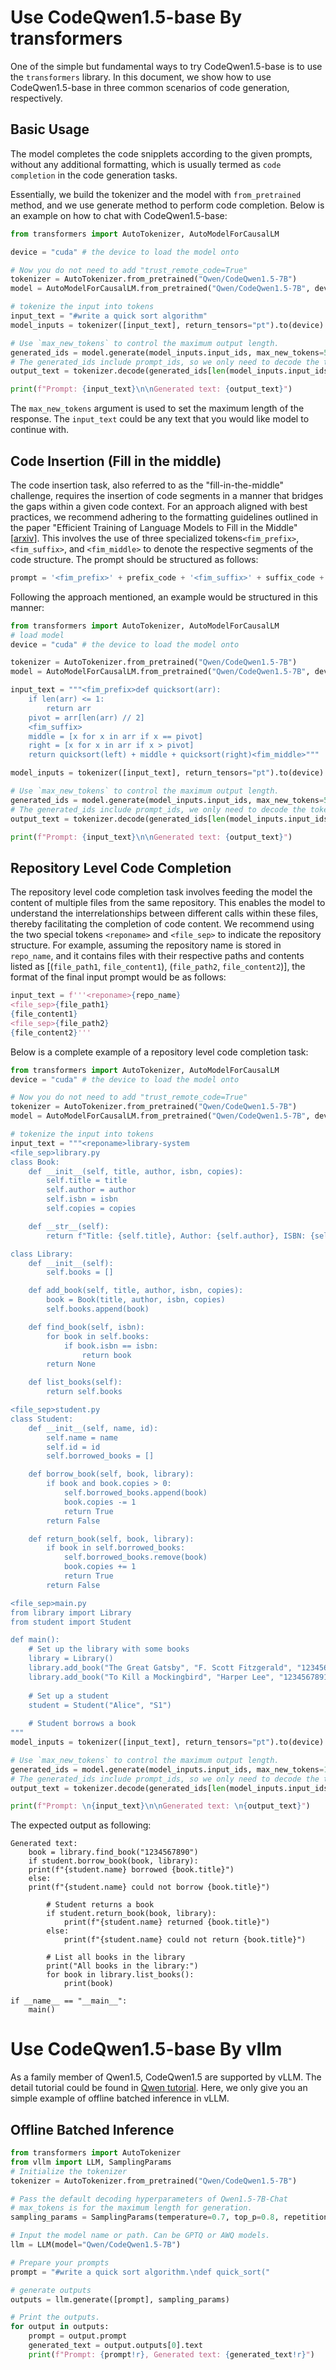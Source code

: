 # Use CodeQwen1.5-base By transformers
One of the simple but fundamental ways to try CodeQwen1.5-base is to use the `transformers` library. In this document, we show how to use CodeQwen1.5-base in three common scenarios of code generation, respectively.


## Basic Usage
The model completes the code snipplets according to the given prompts, without any additional formatting, which is usually termed as `code completion` in the code generation tasks.

Essentially, we build the tokenizer and the model with `from_pretrained` method, and we use generate method to perform code completion. Below is an example on how to chat with CodeQwen1.5-base:
```python
from transformers import AutoTokenizer, AutoModelForCausalLM

device = "cuda" # the device to load the model onto

# Now you do not need to add "trust_remote_code=True"
tokenizer = AutoTokenizer.from_pretrained("Qwen/CodeQwen1.5-7B")
model = AutoModelForCausalLM.from_pretrained("Qwen/CodeQwen1.5-7B", device_map="auto").eval()

# tokenize the input into tokens
input_text = "#write a quick sort algorithm"
model_inputs = tokenizer([input_text], return_tensors="pt").to(device)

# Use `max_new_tokens` to control the maximum output length.
generated_ids = model.generate(model_inputs.input_ids, max_new_tokens=512, do_sample=False)[0]
# The generated_ids include prompt_ids, so we only need to decode the tokens after prompt_ids.
output_text = tokenizer.decode(generated_ids[len(model_inputs.input_ids[0]):], skip_special_tokens=True)

print(f"Prompt: {input_text}\n\nGenerated text: {output_text}")
```
The `max_new_tokens` argument is used to set the maximum length of the response.
The `input_text` could be any text that you would like model to continue with.

## Code Insertion (Fill in the middle)
The code insertion task, also referred to as the "fill-in-the-middle" challenge, requires the insertion of code segments in a manner that bridges the gaps within a given code context. 
For an approach aligned with best practices, we recommend adhering to the formatting guidelines outlined in the paper "Efficient Training of Language Models to Fill in the Middle"[[arxiv](https://arxiv.org/abs/2207.14255)]. This involves the use of three specialized tokens`<fim_prefix>`, `<fim_suffix>`, and `<fim_middle>` to denote the respective segments of the code structure. 
The prompt should be structured as follows:
```python
prompt = '<fim_prefix>' + prefix_code + '<fim_suffix>' + suffix_code + '<fim_middle>'
```
Following the approach mentioned, an example would be structured in this manner:

```python
from transformers import AutoTokenizer, AutoModelForCausalLM
# load model
device = "cuda" # the device to load the model onto

tokenizer = AutoTokenizer.from_pretrained("Qwen/CodeQwen1.5-7B")
model = AutoModelForCausalLM.from_pretrained("Qwen/CodeQwen1.5-7B", device_map="auto").eval()

input_text = """<fim_prefix>def quicksort(arr):
    if len(arr) <= 1:
        return arr
    pivot = arr[len(arr) // 2]
    <fim_suffix>
    middle = [x for x in arr if x == pivot]
    right = [x for x in arr if x > pivot]
    return quicksort(left) + middle + quicksort(right)<fim_middle>"""

model_inputs = tokenizer([input_text], return_tensors="pt").to(device)

# Use `max_new_tokens` to control the maximum output length.
generated_ids = model.generate(model_inputs.input_ids, max_new_tokens=512, do_sample=False)[0]
# The generated_ids include prompt_ids, we only need to decode the tokens after prompt_ids.
output_text = tokenizer.decode(generated_ids[len(model_inputs.input_ids[0]):], skip_special_tokens=True)

print(f"Prompt: {input_text}\n\nGenerated text: {output_text}")
```

## Repository Level Code Completion
The repository level code completion task involves feeding the model the content of multiple files from the same repository. This enables the model to understand the interrelationships between different calls within these files, thereby facilitating the completion of code content.
We recommend using the two special tokens `<reponame>` and `<file_sep>` to indicate the repository structure.
For example, assuming the repository name is stored in `repo_name`, and it contains files with their respective paths and contents listed as [(`file_path1`, `file_content1`), (`file_path2`, `file_content2`)], the format of the final input prompt would be as follows:
```python
input_text = f'''<reponame>{repo_name}
<file_sep>{file_path1} 
{file_content1}
<file_sep>{file_path2} 
{file_content2}'''
```
Below is a complete example of a repository level code completion task:

```python
from transformers import AutoTokenizer, AutoModelForCausalLM
device = "cuda" # the device to load the model onto

# Now you do not need to add "trust_remote_code=True"
tokenizer = AutoTokenizer.from_pretrained("Qwen/CodeQwen1.5-7B")
model = AutoModelForCausalLM.from_pretrained("Qwen/CodeQwen1.5-7B", device_map="auto").eval()

# tokenize the input into tokens
input_text = """<reponame>library-system
<file_sep>library.py
class Book:
    def __init__(self, title, author, isbn, copies):
        self.title = title
        self.author = author
        self.isbn = isbn
        self.copies = copies

    def __str__(self):
        return f"Title: {self.title}, Author: {self.author}, ISBN: {self.isbn}, Copies: {self.copies}"

class Library:
    def __init__(self):
        self.books = []

    def add_book(self, title, author, isbn, copies):
        book = Book(title, author, isbn, copies)
        self.books.append(book)

    def find_book(self, isbn):
        for book in self.books:
            if book.isbn == isbn:
                return book
        return None

    def list_books(self):
        return self.books

<file_sep>student.py
class Student:
    def __init__(self, name, id):
        self.name = name
        self.id = id
        self.borrowed_books = []

    def borrow_book(self, book, library):
        if book and book.copies > 0:
            self.borrowed_books.append(book)
            book.copies -= 1
            return True
        return False

    def return_book(self, book, library):
        if book in self.borrowed_books:
            self.borrowed_books.remove(book)
            book.copies += 1
            return True
        return False

<file_sep>main.py
from library import Library
from student import Student

def main():
    # Set up the library with some books
    library = Library()
    library.add_book("The Great Gatsby", "F. Scott Fitzgerald", "1234567890", 3)
    library.add_book("To Kill a Mockingbird", "Harper Lee", "1234567891", 2)
    
    # Set up a student
    student = Student("Alice", "S1")
    
    # Student borrows a book
"""
model_inputs = tokenizer([input_text], return_tensors="pt").to(device)

# Use `max_new_tokens` to control the maximum output length.
generated_ids = model.generate(model_inputs.input_ids, max_new_tokens=1024, do_sample=False)[0]
# The generated_ids include prompt_ids, so we only need to decode the tokens after prompt_ids.
output_text = tokenizer.decode(generated_ids[len(model_inputs.input_ids[0]):], skip_special_tokens=True)

print(f"Prompt: \n{input_text}\n\nGenerated text: \n{output_text}")

```
The expected output as following:
```
Generated text:
    book = library.find_book("1234567890")
    if student.borrow_book(book, library):
    print(f"{student.name} borrowed {book.title}")
    else:
    print(f"{student.name} could not borrow {book.title}")
    
        # Student returns a book
        if student.return_book(book, library):
            print(f"{student.name} returned {book.title}")
        else:
            print(f"{student.name} could not return {book.title}")
        
        # List all books in the library
        print("All books in the library:")
        for book in library.list_books():
            print(book)

if __name__ == "__main__":
    main()
```

# Use CodeQwen1.5-base By vllm
As a family member of Qwen1.5, CodeQwen1.5 are supported by vLLM. The detail tutorial  could be found in [Qwen tutorial](https://qwen.readthedocs.io/en/latest/deployment/vllm.html). 
Here, we only give you an simple example of offline batched inference in vLLM.

## Offline Batched Inference

```python
from transformers import AutoTokenizer
from vllm import LLM, SamplingParams
# Initialize the tokenizer
tokenizer = AutoTokenizer.from_pretrained("Qwen/CodeQwen1.5-7B")

# Pass the default decoding hyperparameters of Qwen1.5-7B-Chat
# max_tokens is for the maximum length for generation.
sampling_params = SamplingParams(temperature=0.7, top_p=0.8, repetition_penalty=1.05, max_tokens=1024)

# Input the model name or path. Can be GPTQ or AWQ models.
llm = LLM(model="Qwen/CodeQwen1.5-7B")

# Prepare your prompts
prompt = "#write a quick sort algorithm.\ndef quick_sort("

# generate outputs
outputs = llm.generate([prompt], sampling_params)

# Print the outputs.
for output in outputs:
    prompt = output.prompt
    generated_text = output.outputs[0].text
    print(f"Prompt: {prompt!r}, Generated text: {generated_text!r}")
```
